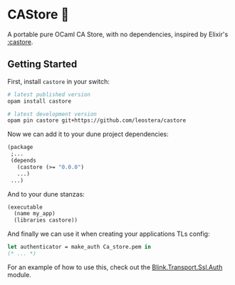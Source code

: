 # CAStore 🦫 

A portable pure OCaml CA Store, with no dependencies, inspired by Elixir's
[:castore][castore].

[castore]: https://github.com/elixir-mint/castore

## Getting Started

First, install `castore` in your switch:

```zsh
# latest published version
opam install castore

# latest development version
opam pin castore git+https://github.com/leostera/castore
```

Now we can add it to your dune project dependencies:

```ocaml
(package
 ;...
 (depends
   (castore (>= "0.0.0")
   ...)
 ...)
```

And to your dune stanzas:

```ocaml
(executable
  (name my_app)
  (libraries castore))
```

And finally we can use it when creating your applications TLs config:

```ocaml
let authenticator = make_auth Ca_store.pem in
(* ... *)
```

For an example of how to use this, check out the [Blink.Transport.Ssl.Auth][blink_ssl] module.

[blink_ssl]:https://github.com/leostera/blink/blob/main/blink/ssl.ml#L89-L136
